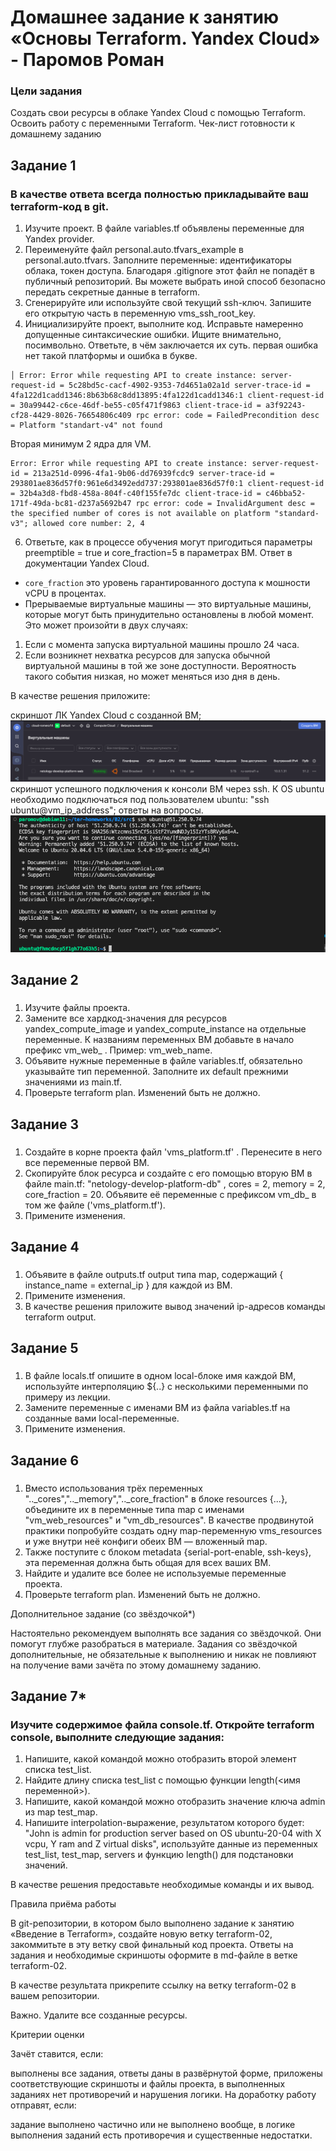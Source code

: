 # Домашнее задание к занятию «Основы Terraform. Yandex Cloud» - Паромов Роман
### Цели задания

Создать свои ресурсы в облаке Yandex Cloud с помощью Terraform.
Освоить работу с переменными Terraform.
Чек-лист готовности к домашнему заданию

## Задание 1

### В качестве ответа всегда полностью прикладывайте ваш terraform-код в git.

1. Изучите проект. В файле variables.tf объявлены переменные для Yandex provider.
2. Переименуйте файл personal.auto.tfvars_example в personal.auto.tfvars. Заполните переменные: идентификаторы облака, токен доступа. Благодаря .gitignore этот файл не попадёт в публичный репозиторий. Вы можете выбрать иной способ безопасно передать секретные данные в terraform.
3. Сгенерируйте или используйте свой текущий ssh-ключ. Запишите его открытую часть в переменную vms_ssh_root_key.
4. Инициализируйте проект, выполните код. Исправьте намеренно допущенные синтаксические ошибки. Ищите внимательно, посимвольно. Ответьте, в чём заключается их суть.
первая ошибка нет такой платформы и ошибка в букве.
```
│ Error: Error while requesting API to create instance: server-request-id = 5c28bd5c-cacf-4902-9353-7d4651a02a1d server-trace-id = 4fa122d1cadd1346:8b63b68c8dd13895:4fa122d1cadd1346:1 client-request-id = 30a99442-c6ce-46df-be55-c05f471f9863 client-trace-id = a3f92243-cf28-4429-8026-76654806c409 rpc error: code = FailedPrecondition desc = Platform "standart-v4" not found
```
Вторая минимум 2 ядра для VM.
```
Error: Error while requesting API to create instance: server-request-id = 213a251d-0996-4fa1-9b06-dd76939fcdc9 server-trace-id = 293801ae836d57f0:961e6d3492edd737:293801ae836d57f0:1 client-request-id = 32b4a3d8-fbd8-458a-804f-c40f155fe7dc client-trace-id = c46bba52-171f-49da-bc81-d237a5692b47 rpc error: code = InvalidArgument desc = the specified number of cores is not available on platform "standard-v3"; allowed core number: 2, 4
```

6. Ответьте, как в процессе обучения могут пригодиться параметры preemptible = true и core_fraction=5 в параметрах ВМ. Ответ в документации Yandex Cloud.
* ```core_fraction``` это уровень гарантированного доступа к мошности vCPU в процентах.
* Прерываемые виртуальные машины — это виртуальные машины, которые могут быть принудительно остановлены в любой момент. Это может произойти в двух случаях:
1. Если с момента запуска виртуальной машины прошло 24 часа.
2. Если возникнет нехватка ресурсов для запуска обычной виртуальной машины в той же зоне доступности. Вероятность такого события низкая, но может меняться изо дня в день.

В качестве решения приложите:

скриншот ЛК Yandex Cloud с созданной ВМ;
![](https://github.com/Romera14/Terraform_nginx/blob/main/снимок%20виртмашины.png)
скриншот успешного подключения к консоли ВМ через ssh. К OS ubuntu необходимо подключаться под пользователем ubuntu: "ssh ubuntu@vm_ip_address";
ответы на вопросы.
![](https://github.com/Romera14/Terraform_nginx/blob/main/подключение%20по%20ssh.png)

## Задание 2
###
1. Изучите файлы проекта.
2. Замените все хардкод-значения для ресурсов yandex_compute_image и yandex_compute_instance на отдельные переменные. К названиям переменных ВМ добавьте в начало префикс vm_web_ . Пример: vm_web_name.
3. Объявите нужные переменные в файле variables.tf, обязательно указывайте тип переменной. Заполните их default прежними значениями из main.tf.
4. Проверьте terraform plan. Изменений быть не должно.

## Задание 3
###
1. Создайте в корне проекта файл 'vms_platform.tf' . Перенесите в него все переменные первой ВМ.
2. Скопируйте блок ресурса и создайте с его помощью вторую ВМ в файле main.tf: "netology-develop-platform-db" , cores = 2, memory = 2, core_fraction = 20. Объявите её переменные с префиксом vm_db_ в том же файле ('vms_platform.tf').
3. Примените изменения.

## Задание 4
###
1. Объявите в файле outputs.tf output типа map, содержащий { instance_name = external_ip } для каждой из ВМ.
2. Примените изменения.
3. В качестве решения приложите вывод значений ip-адресов команды terraform output.

## Задание 5
###
1. В файле locals.tf опишите в одном local-блоке имя каждой ВМ, используйте интерполяцию ${..} с несколькими переменными по примеру из лекции.
2. Замените переменные с именами ВМ из файла variables.tf на созданные вами local-переменные.
3. Примените изменения.

## Задание 6
###
1. Вместо использования трёх переменных ".._cores",".._memory",".._core_fraction" в блоке resources {...}, объедините их в переменные типа map с именами "vm_web_resources" и "vm_db_resources". В качестве продвинутой практики попробуйте создать одну map-переменную vms_resources и уже внутри неё конфиги обеих ВМ — вложенный map.
2. Также поступите с блоком metadata {serial-port-enable, ssh-keys}, эта переменная должна быть общая для всех ваших ВМ.
3. Найдите и удалите все более не используемые переменные проекта.
4. Проверьте terraform plan. Изменений быть не должно.

Дополнительное задание (со звёздочкой*)

Настоятельно рекомендуем выполнять все задания со звёздочкой.
Они помогут глубже разобраться в материале. Задания со звёздочкой дополнительные, не обязательные к выполнению и никак не повлияют на получение вами зачёта по этому домашнему заданию.

## Задание 7*

### Изучите содержимое файла console.tf. Откройте terraform console, выполните следующие задания:

1. Напишите, какой командой можно отобразить второй элемент списка test_list.
2. Найдите длину списка test_list с помощью функции length(<имя переменной>).
3. Напишите, какой командой можно отобразить значение ключа admin из map test_map.
4. Напишите interpolation-выражение, результатом которого будет: "John is admin for production server based on OS ubuntu-20-04 with X vcpu, Y ram and Z virtual disks", используйте данные из переменных test_list, test_map, servers и функцию length() для подстановки значений.

В качестве решения предоставьте необходимые команды и их вывод.

Правила приёма работы

В git-репозитории, в котором было выполнено задание к занятию «Введение в Terraform», создайте новую ветку terraform-02, закоммитьте в эту ветку свой финальный код проекта. Ответы на задания и необходимые скриншоты оформите в md-файле в ветке terraform-02.

В качестве результата прикрепите ссылку на ветку terraform-02 в вашем репозитории.

Важно. Удалите все созданные ресурсы.

Критерии оценки

Зачёт ставится, если:

выполнены все задания,
ответы даны в развёрнутой форме,
приложены соответствующие скриншоты и файлы проекта,
в выполненных заданиях нет противоречий и нарушения логики.
На доработку работу отправят, если:

задание выполнено частично или не выполнено вообще,
в логике выполнения заданий есть противоречия и существенные недостатки.
